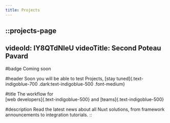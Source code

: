 ```yaml
---
title: Projects
---
```


::projects-page
---
videoId: IY8QTdNIeU
videoTitle: Second Poteau Pavard
---

#badge
Coming soon

#header
Soon you will be able to test Projects, [stay tuned]{.text-indigoblue-700 .dark:text-indigoblue-500 .font-medium}

#title
The workflow for
<br>
[web developers]{.text-indigoblue-500} and [teams]{.text-indigoblue-500}

#description
Read the latest news about all Nuxt solutions, from framework announcements to integration tutorials.
::
